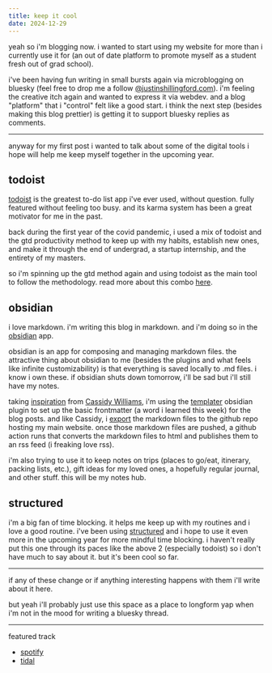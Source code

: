 ```yaml
---
title: keep it cool
date: 2024-12-29
---
```

yeah so i'm blogging now. i wanted to start using my website for more than i currently use it for (an out of date platform to promote myself as a student fresh out of grad school).

i've been having fun writing in small bursts again via microblogging on bluesky (feel free to drop me a follow [@justinshillingford.com](https://bsky.app/profile/justinshillingford.com)). i'm feeling the creative itch again and wanted to express it via webdev. and a blog "platform" that i "control" felt like a good start. i think the next step (besides making this blog prettier) is getting it to support bluesky replies as comments.

---
anyway for my first post i wanted to talk about some of the digital tools i hope will help me keep myself together in the upcoming year.

## todoist
[todoist](https://todoist.com) is the greatest to-do list app i've ever used, without question. fully featured without feeling too busy. and its karma system has been a great motivator for me in the past.

back during the first year of the covid pandemic, i used a mix of todoist and the gtd productivity method to keep up with my habits, establish new ones, and make it through the end of undergrad, a startup internship, and the entirety of my masters.

so i'm spinning up the gtd method again and using todoist as the main tool to follow the methodology. read more about this combo [here](https://todoist.com/productivity-methods/getting-things-done).

## obsidian
i love markdown. i'm writing this blog in markdown. and i'm doing so in the [obsidian](https://obsidian.md) app.

obsidian is an app for composing and managing markdown files. the attractive thing about obsidian to me (besides the plugins and what feels like infinite customizability) is that everything is saved locally to .md files. i know i own these. if obsidian shuts down tomorrow, i'll be sad but i'll still have my notes.

taking [inspiration](https://cassidoo.co/post/publishing-from-obsidian/) from [Cassidy Williams](https://cassidoo.co), i'm using the [templater](obsidian://show-plugin?id=templater-obsidian) obsidian plugin to set up the basic frontmatter (a word i learned this week) for the blog posts. and like Cassidy, i [export](obsidian://show-plugin?id=obsidian-markdown-export-plugin) the markdown files to the github repo hosting my main website. once those markdown files are pushed, a github action runs that converts the markdown files to html and publishes them to an rss feed (i freaking love rss).

i'm also trying to use it to keep notes on trips (places to go/eat, itinerary, packing lists, etc.), gift ideas for my loved ones, a hopefully regular journal, and other stuff. this will be my notes hub.
## structured
i'm a big fan of time blocking. it helps me keep up with my routines and i love a good routine. i've been using [structured](https://structured.app) and i hope to use it even more in the upcoming year for more mindful time blocking. i haven't really put this one through its paces like the above 2 (especially todoist) so i don't have much to say about it. but it's been cool so far.

---
if any of these change or if anything interesting happens with them i'll write about it here.

but yeah i'll probably just use this space as a place to longform yap when i'm not in the mood for writing a bluesky thread.

---
featured track
- [spotify](https://open.spotify.com/track/3QuEpyj4kTRWiWuckd1hcK?si=abf9865958eb4195)
- [tidal](https://tidal.com/browse/track/124206524?u)